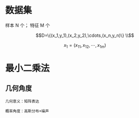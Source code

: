 # 数据集

样本 N 个； 特征 M 个

$$D=\{(x_1,y_1),(x_2,y_2),\cdots,(x_n,y_n)\} \\$$

$$x_1 = (x_{11},x_{12},\cdots,x_{1m})$$

# 最小二乘法

## 几何角度

```
几何意义：矩阵表达

概率角度：高斯分布+噪声
```




